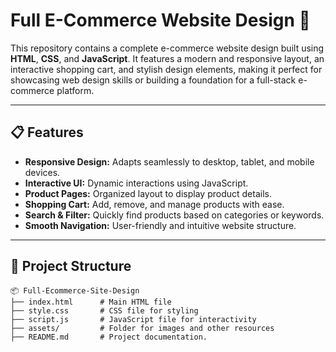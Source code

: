 # Full E-Commerce Website Design 🛒  

This repository contains a complete e-commerce website design built using **HTML**, **CSS**, and **JavaScript**. It features a modern and responsive layout, an interactive shopping cart, and stylish design elements, making it perfect for showcasing web design skills or building a foundation for a full-stack e-commerce platform.

---

## 📋 Features  

- **Responsive Design:** Adapts seamlessly to desktop, tablet, and mobile devices.  
- **Interactive UI:** Dynamic interactions using JavaScript.  
- **Product Pages:** Organized layout to display product details.  
- **Shopping Cart:** Add, remove, and manage products with ease.  
- **Search & Filter:** Quickly find products based on categories or keywords.  
- **Smooth Navigation:** User-friendly and intuitive website structure.  

---

## 📂 Project Structure  

```plaintext
📦 Full-Ecommerce-Site-Design  
├── index.html      # Main HTML file  
├── style.css       # CSS file for styling  
├── script.js       # JavaScript file for interactivity  
├── assets/         # Folder for images and other resources  
├── README.md       # Project documentation.
